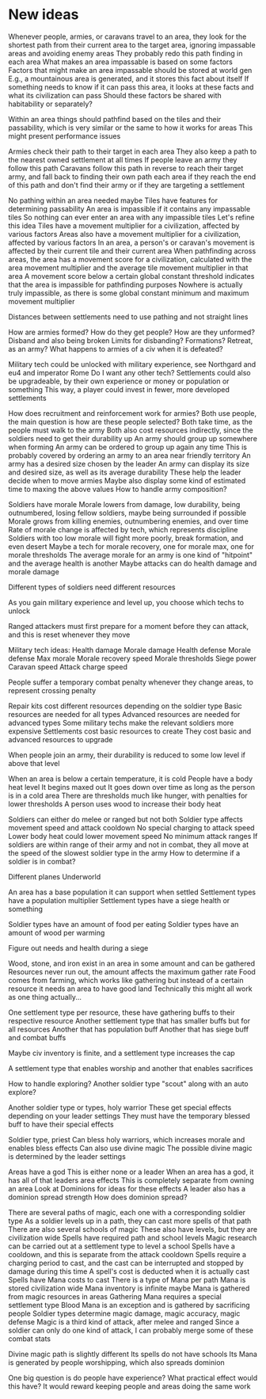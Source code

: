 # New ideas

Whenever people, armies, or caravans travel to an area, they look for the shortest path from their current area to the target area, ignoring impassable areas and avoiding enemy areas
They probably redo this path finding in each area
What makes an area impassable is based on some factors
Factors that might make an area impassable should be stored at world gen
E.g., a mountainous area is generated, and it stores this fact about itself
If something needs to know if it can pass this area, it looks at these facts and what its civilization can pass
Should these factors be shared with habitability or separately?

Within an area things should pathfind based on the tiles and their passability, which is very similar or the same to how it works for areas
This might present performance issues

Armies check their path to their target in each area
They also keep a path to the nearest owned settlement at all times
If people leave an army they follow this path
Caravans follow this path in reverse to reach their target army, and fall back to finding their own path each area if they reach the end of this path and don't find their army or if they are targeting a settlement

No pathing within an area needed maybe
Tiles have features for determining passability
An area is impassible if it contains any impassable tiles
So nothing can ever enter an area with any impassible tiles
Let's refine this idea
Tiles have a movement multiplier for a civilization, affected by various factors
Areas also have a movement multiplier for a civilization, affected by various factors
In an area, a person's or caravan's movement is affected by their current tile and their current area
When pathfinding across areas, the area has a movement score for a civilization, calculated with the area movement multiplier and the average tile movement multiplier in that area
A movement score below a certain global constant threshold indicates that the area is impassible for pathfinding purposes
Nowhere is actually truly impassible, as there is some global constant minimum and maximum movement multiplier

Distances between settlements need to use pathing and not straight lines

How are armies formed?
How do they get people?
How are they unformed?
Disband and also being broken
Limits for disbanding?
Formations?
Retreat, as an army?
What happens to armies of a civ when it is defeated?

Military tech could be unlocked with military experience, see Northgard and eu4 and imperator Rome
Do I want any other tech?
Settlements could also be upgradeable, by their own experience or money or population or something
This way, a player could invest in fewer, more developed settlements

How does recruitment and reinforcement work for armies?
Both use people, the main question is how are these people selected?
Both take time, as the people must walk to the army
Both also cost resources indirectly, since the soldiers need to get their durability up
An army should group up somewhere when forming
An army can be ordered to group up again any time
This is probably covered by ordering an army to an area near friendly territory
An army has a desired size chosen by the leader
An army can display its size and desired size, as well as its average durability
These help the leader decide when to move armies
Maybe also display some kind of estimated time to maxing the above values
How to handle army composition?

Soldiers have morale
Morale lowers from damage, low durability, being outnumbered, losing fellow soldiers, maybe being surrounded if possible
Morale grows from killing enemies, outnumbering enemies, and over time
Rate of morale change is affected by tech, which represents discipline
Soldiers with too low morale will fight more poorly, break formation, and even desert
Maybe a tech for morale recovery, one for morale max, one for morale thresholds
The average morale for an army is one kind of "hitpoint" and the average health is another
Maybe attacks can do health damage and morale damage

Different types of soldiers need different resources

As you gain military experience and level up, you choose which techs to unlock

Ranged attackers must first prepare for a moment before they can attack, and this is reset whenever they move

Military tech ideas:
Health damage
Morale damage
Health defense
Morale defense
Max morale
Morale recovery speed
Morale thresholds
Siege power
Caravan speed
Attack charge speed

People suffer a temporary combat penalty whenever they change areas, to represent crossing penalty

Repair kits cost different resources depending on the soldier type
Basic resources are needed for all types
Advanced resources are needed for advanced types
Some military techs make the relevant soldiers more expensive
Settlements cost basic resources to create
They cost basic and advanced resources to upgrade

When people join an army, their durability is reduced to some low level if above that level

When an area is below a certain temperature, it is cold
People have a body heat level
It begins maxed out
It goes down over time as long as the person is in a cold area
There are thresholds much like hunger, with penalties for lower thresholds
A person uses wood to increase their body heat

Soldiers can either do melee or ranged but not both
Soldier type affects movement speed and attack cooldown
No special charging to attack speed
Lower body heat could lower movement speed
No minimum attack ranges
If soldiers are within range of their army and not in combat, they all move at the speed of the slowest soldier type in the army
How to determine if a soldier is in combat?

Different planes
Underworld

An area has a base population it can support when settled
Settlement types have a population multiplier
Settlement types have a siege health or something

Soldier types have an amount of food per eating
Soldier types have an amount of wood per warming

Figure out needs and health during a siege

Wood, stone, and iron exist in an area in some amount and can be gathered
Resources never run out, the amount affects the maximum gather rate
Food comes from farming, which works like gathering but instead of a certain resource it needs an area to have good land
Technically this might all work as one thing actually...

One settlement type per resource, these have gathering buffs to their respective resource
Another settlement type that has smaller buffs but for all resources
Another that has population buff
Another that has siege buff and combat buffs

Maybe civ inventory is finite, and a settlement type increases the cap

A settlement type that enables worship and another that enables sacrifices

How to handle exploring?
Another soldier type "scout" along with an auto explore?

Another soldier type or types, holy warrior
These get special effects depending on your leader settings
They must have the temporary blessed buff to have their special effects

Soldier type, priest
Can bless holy warriors, which increases morale and enables bless effects
Can also use divine magic
The possible divine magic is determined by the leader settings

Areas have a god
This is either none or a leader
When an area has a god, it has all of that leaders area effects
This is completely separate from owning an area
Look at Dominions for ideas for these effects
A leader also has a dominion spread strength
How does dominion spread?

There are several paths of magic, each one with a corresponding soldier type
As a soldier levels up in a path, they can cast more spells of that path
There are also several schools of magic
These also have levels, but they are civilization wide
Spells have required path and school levels
Magic research can be carried out at a settlement type to level a school
Spells have a cooldown, and this is separate from the attack cooldown
Spells require a charging period to cast, and the cast can be interrupted and stopped by damage during this time
A spell's cost is deducted when it is actually cast
Spells have Mana costs to cast
There is a type of Mana per path
Mana is stored civilization wide
Mana inventory is infinite maybe
Mana is gathered from magic resources in areas
Gathering Mana requires a special settlement type
Blood Mana is an exception and is gathered by sacrificing people
Soldier types determine magic damage, magic accuracy, magic defense
Magic is a third kind of attack, after melee and ranged
Since a soldier can only do one kind of attack, I can probably merge some of these combat stats

Divine magic path is slightly different
Its spells do not have schools
Its Mana is generated by people worshipping, which also spreads dominion

One big question is do people have experience?
What practical effect would this have?
It would reward keeping people and areas doing the same work

